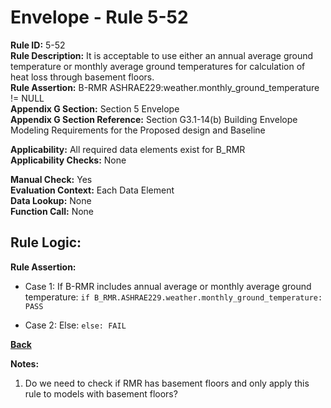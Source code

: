 
# Envelope - Rule 5-52  

**Rule ID:** 5-52  
**Rule Description:** It is acceptable to use either an annual average ground temperature or monthly average ground temperatures for calculation of heat loss through basement floors.  
**Rule Assertion:** B-RMR ASHRAE229:weather.monthly_ground_temperature != NULL  
**Appendix G Section:** Section 5 Envelope  
**Appendix G Section Reference:** Section G3.1-14(b) Building Envelope Modeling Requirements for the Proposed design and Baseline  

**Applicability:** All required data elements exist for B_RMR  
**Applicability Checks:**  None  

**Manual Check:** Yes  
**Evaluation Context:** Each Data Element  
**Data Lookup:** None  
**Function Call:** None  

## Rule Logic:  

**Rule Assertion:**  

- Case 1: If B-RMR includes annual average or monthly average ground temperature: `if B_RMR.ASHRAE229.weather.monthly_ground_temperature: PASS`

- Case 2: Else: `else: FAIL`

**[Back](../_toc.md)**

**Notes:**
1. Do we need to check if RMR has basement floors and only apply this rule to models with basement floors?
